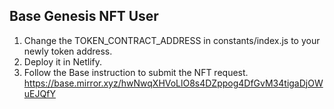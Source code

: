 ## Base Genesis NFT User

1. Change the TOKEN_CONTRACT_ADDRESS in constants/index.js to your newly token address.
2. Deploy it in Netlify.
3. Follow the Base instruction to submit the NFT request.
https://base.mirror.xyz/hwNwqXHVoLlO8s4DZppog4DfGvM34tigaDjOWuEJQfY
